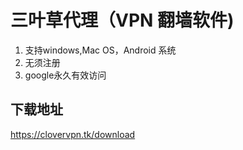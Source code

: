 # 三叶草代理（VPN 翻墙软件)
1. 支持windows,Mac OS，Android 系统
2. 无须注册
3. google永久有效访问
## 下载地址
https://clovervpn.tk/download
